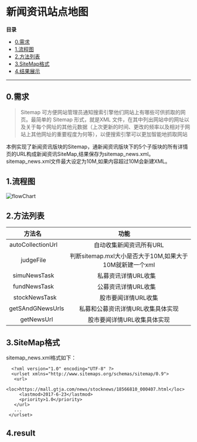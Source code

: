 # 新闻资讯站点地图

**目录**
* [0.需求](#demand)
* [1.流程图](#flowChart)
* [2.方法列表](#function)
* [3.SiteMap格式](#sitemap)
* [4.结果展示](#result)

<hr/>

<h2 id='demand'>0.需求</h2>

>Sitemap 可方便网站管理员通知搜索引擎他们网站上有哪些可供抓取的网页。最简单的 Sitemap 形式，就是XML 文件，在其中列出网站中的网址以及关于每个网址的其他元数据（上次更新的时间、更改的频率以及相对于网站上其他网址的重要程度为何等），以便搜索引擎可以更加智能地抓取网站

本例实现了新闻资讯版块的Sitemap，通新闻资讯版块下的5个子版块的所有详情页的URL构成新闻资讯SiteMap,结果保存为sitemap_news.xml。sitemap_news.xml文件最大设定为10M,如果内容超过10M会新建XML。
<h2 id='flowChart'>1.流程图</h2>

![flowChart](https://github.com/jennyzhang8800/gtja_mall/blob/master/pictures/siteMap.jpg)

<h2 id='function'>2.方法列表</h2>

| 方法名       | 功能        | 
|:-------------:|:-------------:|
| autoCollectionUrl      | 自动收集新闻资讯所有URL |
| judgeFile     | 判断sitemap.mxl大小是否大于10M,如果大于10M就新建一个xml|  
| simuNewsTask     | 私募资讯详情URL收集     |  
| fundNewsTask     | 公募资讯详情URL收集     |  
| stockNewsTask   | 股市要闻详情URL收集      |
| getSAndGNewsUrls | 私募和公募资讯详情URL收集具体实现 |
| getNewsUrl | 股市要闻详情URL收集具体实现 |

<h2 id='sitemap'>3.SiteMap格式</h2>

sitemap_news.xml格式如下：
```
  <?xml version="1.0" encoding="UTF-8" ?> 
  <urlset xmlns="http://www.sitemaps.org/schemas/sitemap/0.9">
   <url>
     <loc>https://mall.gtja.com/news/stocknews/18566810_000407.html</loc> 
     <lastmod>2017-6-23</lastmod> 
     <priority>1.0</priority> 
   </url>
   ...
 </urlset>
```

<h2 id='result'>4.result</h2>
